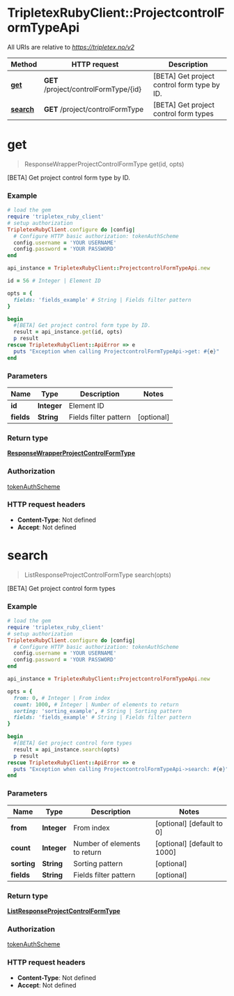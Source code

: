 # TripletexRubyClient::ProjectcontrolFormTypeApi

All URIs are relative to *https://tripletex.no/v2*

Method | HTTP request | Description
------------- | ------------- | -------------
[**get**](ProjectcontrolFormTypeApi.md#get) | **GET** /project/controlFormType/{id} | [BETA] Get project control form type by ID.
[**search**](ProjectcontrolFormTypeApi.md#search) | **GET** /project/controlFormType | [BETA] Get project control form types


# **get**
> ResponseWrapperProjectControlFormType get(id, opts)

[BETA] Get project control form type by ID.



### Example
```ruby
# load the gem
require 'tripletex_ruby_client'
# setup authorization
TripletexRubyClient.configure do |config|
  # Configure HTTP basic authorization: tokenAuthScheme
  config.username = 'YOUR USERNAME'
  config.password = 'YOUR PASSWORD'
end

api_instance = TripletexRubyClient::ProjectcontrolFormTypeApi.new

id = 56 # Integer | Element ID

opts = { 
  fields: 'fields_example' # String | Fields filter pattern
}

begin
  #[BETA] Get project control form type by ID.
  result = api_instance.get(id, opts)
  p result
rescue TripletexRubyClient::ApiError => e
  puts "Exception when calling ProjectcontrolFormTypeApi->get: #{e}"
end
```

### Parameters

Name | Type | Description  | Notes
------------- | ------------- | ------------- | -------------
 **id** | **Integer**| Element ID | 
 **fields** | **String**| Fields filter pattern | [optional] 

### Return type

[**ResponseWrapperProjectControlFormType**](ResponseWrapperProjectControlFormType.md)

### Authorization

[tokenAuthScheme](../README.md#tokenAuthScheme)

### HTTP request headers

 - **Content-Type**: Not defined
 - **Accept**: Not defined



# **search**
> ListResponseProjectControlFormType search(opts)

[BETA] Get project control form types



### Example
```ruby
# load the gem
require 'tripletex_ruby_client'
# setup authorization
TripletexRubyClient.configure do |config|
  # Configure HTTP basic authorization: tokenAuthScheme
  config.username = 'YOUR USERNAME'
  config.password = 'YOUR PASSWORD'
end

api_instance = TripletexRubyClient::ProjectcontrolFormTypeApi.new

opts = { 
  from: 0, # Integer | From index
  count: 1000, # Integer | Number of elements to return
  sorting: 'sorting_example', # String | Sorting pattern
  fields: 'fields_example' # String | Fields filter pattern
}

begin
  #[BETA] Get project control form types
  result = api_instance.search(opts)
  p result
rescue TripletexRubyClient::ApiError => e
  puts "Exception when calling ProjectcontrolFormTypeApi->search: #{e}"
end
```

### Parameters

Name | Type | Description  | Notes
------------- | ------------- | ------------- | -------------
 **from** | **Integer**| From index | [optional] [default to 0]
 **count** | **Integer**| Number of elements to return | [optional] [default to 1000]
 **sorting** | **String**| Sorting pattern | [optional] 
 **fields** | **String**| Fields filter pattern | [optional] 

### Return type

[**ListResponseProjectControlFormType**](ListResponseProjectControlFormType.md)

### Authorization

[tokenAuthScheme](../README.md#tokenAuthScheme)

### HTTP request headers

 - **Content-Type**: Not defined
 - **Accept**: Not defined



